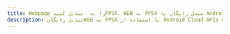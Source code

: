 ---title: Webpage را به  تبدیل کنیدPPSX، WEB به PPSX مبدل رایگان یا Android SDKdescription: تبدیل رایگانWEB به PPSX با استفاده از Android Cloud APIs & SDK همچنین اسناد PDF را در Cloud ایجاد، ویرایش و رندر کنید.---
